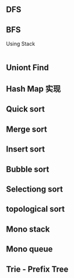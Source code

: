 

## DFS








## BFS

Using Stack

```c++


```


## Uniont Find






## Hash Map 实现



## Quick sort


## Merge sort

## Insert sort


## Bubble sort


## Selectiong sort


## topological sort



## Mono stack



## Mono queue




## Trie - Prefix Tree